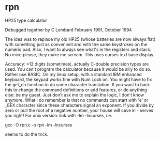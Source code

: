 # rpn

HP25 type calculator 

Debugged together by  C Lombard
February 1991, October 1994

The idea was to replace my old HP25 (whose batteries are now
always flat) with something just as convenient and with the
same keystrokes on the numeric pad. Also, I want to always
see what's in the registers and stack. No mice please, they
make me scream. This uses curses text base display.

Accuracy: >12 digits (sometimes), actually C-double precision
types are used. You can't program the calculator because it
would be silly to do so. Rather use BASIC. 
On my linux setup, with a standard IBM enhanced keyboard, the
keypad works fine with Num Lock on. You might have to fix the 
get_ch function to do some character translation.
If you want to hack this to change the command definitions
or add features, or do anything else: be my guest.
Just don't ask me to explain the logic, I don't know anymore. 
What I do remember is that no commands can start with 'e' or
_EEX character since these characters signal an exponent. 
If you divide by zero or pull the root of a negative number,
your house will cave in - serves you right!
For unix version: link with -lm -lncurses, i.e.

gcc -O rpn.c -o rpn -lm -lncurses    

seems to do the trick.
